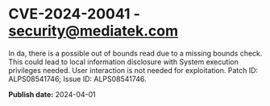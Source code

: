 # CVE-2024-20041 - security@mediatek.com

In da, there is a possible out of bounds read due to a missing bounds check. This could lead to local information disclosure with System execution privileges needed. User interaction is not needed for exploitation. Patch ID: ALPS08541746; Issue ID: ALPS08541746.

**Publish date:** 2024-04-01
